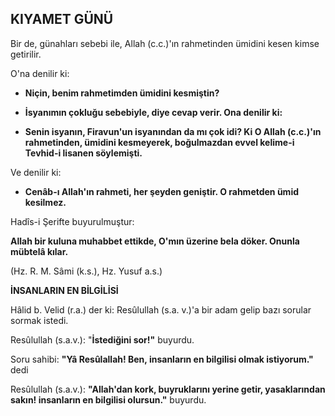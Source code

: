 ## KIYAMET GÜNÜ

Bir de, günahları sebebi ile, Allah (c.c.)'ın rahmetin­den ümidini kesen kimse getirilir.

O'na denilir ki:

- **Niçin, benim rahmetimden ümidini kesmiştin?**

- **İsyanımın çokluğu sebebiyle, diye cevap verir. Ona denilir ki:**

- **Senin isyanın, Firavun'un isyanından da mı çok idi? Ki O Allah (c.c.)'ın rahmetinden, ümidini kesme­yerek, boğulmazdan evvel kelime-i Tevhid-i lisanen söylemişti.**

Ve denilir ki:

- **Cenâb-ı Allah'ın rahmeti, her şeyden geniştir. O rahmetden ümid kesilmez.**

Hadîs-i Şerifte buyurulmuştur:

**Allah bir kuluna muhabbet ettikde, O'mın üzerine bela döker. Onunla mübtelâ kılar.**

(Hz. R. M. Sâmi (k.s.), Hz. Yusuf a.s.)

**İNSANLARIN EN BİLGİLİSİ**

Hâlid b. Velid (r.a.) der ki: Resûlullah (s.a. v.)'a bir adam gelip bazı sorular sormak istedi.

Resûlullah (s.a.v.): "**İstediğini sor!"** buyurdu.

Soru sahibi: **"Yâ Resûlallah! Ben, insanların en bilgilisi olmak istiyorum."** dedi

Resûlullah (s.a.v.): **"Allah'dan kork, buyruklarını yerine getir, yasaklarından sakın! insanların en bilgilisi olursun."** buyurdu.
